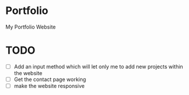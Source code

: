 # Portfolio

My Portfolio Website

# TODO

- [ ] Add an input method which will let only me to add new projects within the website
- [ ] Get the contact page working
- [ ] make the website responsive

